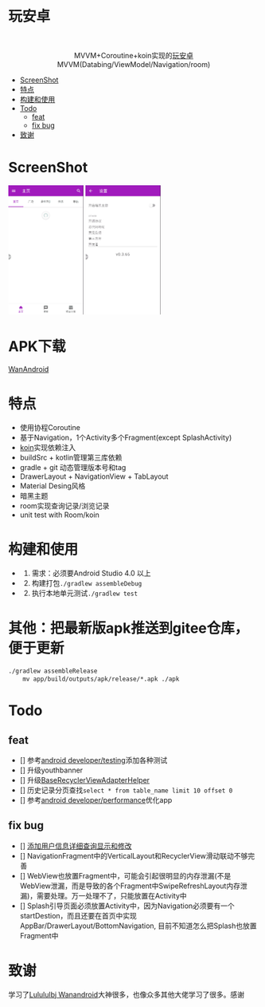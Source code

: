 <h1 align="left">玩安卓</h1></br>
    <p align="center">
    MVVM+Coroutine+koin实现的<a href="https://wanandroid.com/blog/show/2">玩安卓</a>
    <br>MVVM(Databing/ViewModel/Navigation/room)</br>
<!-- vim-markdown-toc GFM -->

+ [ScreenShot](#ScreenShot)
+ [特点](#特点)
+ [构建和使用](#构建和使用)
+ [Todo](#todo)
    * [feat](#feat)
    * [fix bug](#fix-bug)
+ [致谢](#致谢)

<!-- vim-markdown-toc -->
# ScreenShot
<p align="left">
     <img src="./images/demo1.gif" alt="项目demo" width="30%">
     <img src="./images/demo2.gif" alt="项目demo" width="30%">
</p>

# APK下载
[WanAndroid]()

# 特点
- 使用协程Coroutine
- 基于Navigation，1个Activity多个Fragment(except SplashActivity)
- [koin](https://github.com/InsertKoinIO/koin)实现依赖注入
- buildSrc + kotlin管理第三库依赖
- gradle + git 动态管理版本号和tag
- DrawerLayout + NavigationView + TabLayout
- Material Desing风格
- 暗黑主题
- room实现查询记录/浏览记录
- unit test with Room/koin

# 构建和使用
- 1. 需求：必须要Android Studio 4.0 以上
- 2. 构建打包`./gradlew assembleDebug`
- 2. 执行本地单元测试`./gradlew test`

# 其他：把最新版apk推送到gitee仓库，便于更新
```
./gradlew assembleRelease
    mv app/build/outputs/apk/release/*.apk ./apk
```

# Todo
## feat
- [] 参考[android developer/testing](https://developer.android.com/training/testing)添加各种测试
- [] 升级youthbanner
- [] 升级[BaseRecyclerViewAdapterHelper](https://github.com/CymChad/BaseRecyclerViewAdapterHelper/releases)
- [] 历史记录分页查找`select * from table_name limit 10 offset 0`
- [] 参考[android developer/performance](https://developer.android.com/topic/performance)优化app

## fix bug
- [] [添加用户信息详细查询显示和修改](https://www.wanandroid.com/blog/show/2)
- [] NavigationFragment中的VerticalLayout和RecyclerView滑动联动不够完善
- [] WebView也放置Fragment中，可能会引起很明显的内存泄漏(不是WebView泄漏，而是导致的各个Fragment中SwipeRefreshLayout内存泄漏)，需要处理。万一处理不了，只能放置在Activity中
- [] Splash引导页面必须放置Activity中，因为Navigation必须要有一个startDestion，而且还要在首页中实现AppBar/DrawerLayout/BottomNavigation,
  目前不知道怎么把Splash也放置Fragment中

# 致谢
学习了[Lulululbj Wanandroid](https://github.com/lulululbj/wanandroid/)大神很多，也像众多其他大佬学习了很多。感谢

